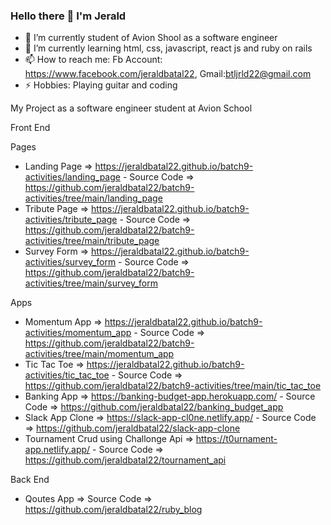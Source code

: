 ### Hello there 👋 I'm Jerald

- 🔭 I’m currently student of Avion Shool as a software engineer
- 🌱 I’m currently learning html, css, javascript, react js and ruby on rails
- 📫 How to reach me: Fb Account: https://www.facebook.com/jeraldbatal22, Gmail:btljrld22@gmail.com
- ⚡ Hobbies: Playing guitar and coding

My Project as a software engineer student at Avion School

Front End

Pages

- Landing Page => https://jeraldbatal22.github.io/batch9-activities/landing_page - Source Code => https://github.com/jeraldbatal22/batch9-activities/tree/main/landing_page
- Tribute Page => https://jeraldbatal22.github.io/batch9-activities/tribute_page - Source Code => https://github.com/jeraldbatal22/batch9-activities/tree/main/tribute_page
- Survey Form => https://jeraldbatal22.github.io/batch9-activities/survey_form - Source Code => https://github.com/jeraldbatal22/batch9-activities/tree/main/survey_form

Apps 

- Momentum App => https://jeraldbatal22.github.io/batch9-activities/momentum_app - Source Code => https://github.com/jeraldbatal22/batch9-activities/tree/main/momentum_app
- Tic Tac Toe => https://jeraldbatal22.github.io/batch9-activities/tic_tac_toe - Source Code => https://github.com/jeraldbatal22/batch9-activities/tree/main/tic_tac_toe
- Banking App => https://banking-budget-app.herokuapp.com/ - Source Code => https://github.com/jeraldbatal22/banking_budget_app
- Slack App Clone => https://slack-app-cl0ne.netlify.app/ - Source Code => https://github.com/jeraldbatal22/slack-app-clone
- Tournament Crud using Challonge Api => https://t0urnament-app.netlify.app/ - Source Code => https://github.com/jeraldbatal22/tournament_api

Back End

- Qoutes App => Source Code => https://github.com/jeraldbatal22/ruby_blog
